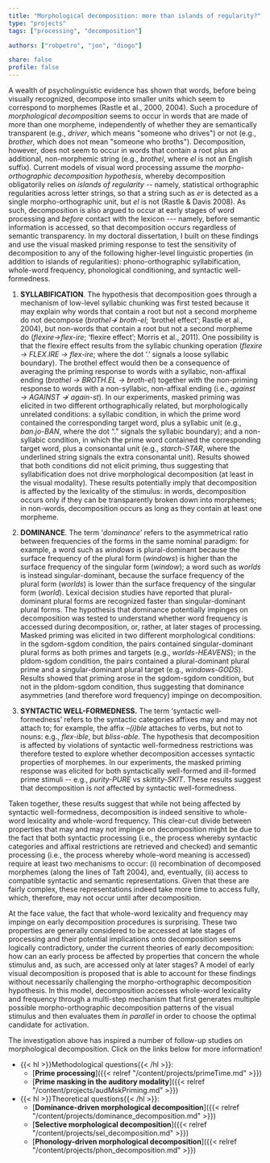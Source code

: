 ```yaml
---
title: "Morphological decomposition: more than islands of regularity?"
type: "projects"
tags: ["processing", "decomposition"]

authors: ["robpetro", "jon", "diogo"]

share: false
profile: false
---
```


A wealth of psycholinguistic evidence has shown that words, before being visually recognized, decompose into smaller units which seem to correspond to morphemes (Rastle et al., 2000, 2004). Such a procedure of _morphological decomposition_ seems to occur in words that are made of more than one morpheme, independently of whether they are semantically transparent (e.g., _driver_, which means "someone who drives") or not (e.g., _brother_, which does not mean "someone who broths"). Decomposition, however, does not seem to occur in words that contain a root plus an additional, non-morphemic string (e.g., _brothel_, where _el_ is not an English suffix). Current models of visual word processing assume the *morpho-orthographic decomposition hypothesis*, whereby decomposition obligatorily relies on _islands of regularity_ -- namely, statistical orthographic regularities across letter strings, so that a string such as _er_ is detected as a single morpho-orthographic unit, but _el_ is not (Rastle \& Davis 2008). As such, decomposition is also argued to occur at early stages of word processing and _before_ contact with the lexicon --- namely, before semantic information is accessed, so that decomposition occurs regardless of semantic transparency. In my doctoral dissertation, I built on these findings and use the visual masked priming response to test the sensitivity of decomposition to any of the following higher-level linguistic properties (in addition to islands of regularities): phono-orthographic syllabification, whole-word frequency, phonological conditioning, and syntactic well-formedness. 

1. **SYLLABIFICATION**. The hypothesis that decomposition goes through a mechanism of low-level syllabic chunking was first tested because it may explain why words that contain a root but not a second morpheme do not decompose (_brothel↛ broth-el_; ‘brothel effect’; Rastle et al., 2004), but non-words that contain a root but not a second morpheme do (_flexire→flex-ire_; ‘flexire effect’; Morris et al., 2011). One possibility is that the flexire effect results from the syllabic chunking operation (_flexire → FLEX.IRE → flex-ire_; where the dot ‘.’ signals a loose syllabic boundary). The brothel effect would then be a consequence of averaging the priming response to words with a syllabic, non-affixal ending (_brothel → BROTH.EL → broth-el_) together with the non-priming response to words with a non-syllabic, non-affixal ending (i.e., _against → AGAINST ↛ again-st_). In our experiments, masked priming was elicited in two different orthographically related, but morphologically unrelated conditions: a syllabic condition, in which the prime word contained the corresponding target word, plus a syllabic unit (e.g., _ban.jo-BAN_, where the dot “.” signals the syllabic boundary); and a non-syllabic condition, in which the prime word contained the corresponding target word, plus a consonantal unit (e.g., _starch-STAR_, where the underlined string signals the extra consonantal unit). Results showed that both conditions did not elicit priming, thus suggesting that syllabification does not drive morphological decomposition (at least in the visual modality). These results potentially imply that decomposition is affected by the lexicality of the stimulus: in words, decomposition occurs only if they can be transparently broken down into morphemes; in non-words, decomposition occurs as long as they contain at least one morpheme. 

2. **DOMINANCE**. The term ‘_dominance_’ refers to the asymmetrical ratio between frequencies of the forms in the same nominal paradigm: for example, a word such as _windows_ is plural-dominant because the surface frequency of the plural form (_windows_) is higher than the surface frequency of the singular form (_window_); a word such as _worlds_ is instead singular-dominant, because the surface frequency of the plural form (_worlds_) is lower than the surface frequency of the singular form (_world_). Lexical decision studies have reported that plural-dominant plural forms are recognized faster than singular-dominant plural forms. The hypothesis that dominance potentially impinges on decomposition was tested to understand whether word frequency is accessed during decomposition, or, rather, at later stages of processing. Masked priming was elicited in two different morphological conditions: in the sgdom-sgdom condition, the pairs contained singular-dominant plural forms as both primes and targets (e.g., _worlds-HEAVENS_); in the pldom-sgdom condition, the pairs contained a plural-dominant plural prime and a singular-dominant plural target (e.g., _windows-GODS_). Results showed that priming arose in the sgdom-sgdom condition, but not in the pldom-sgdom condition, thus suggesting that dominance asymmetries (and therefore word frequency) impinge on decomposition. 

3. **SYNTACTIC WELL-FORMEDNESS.** The term ‘syntactic well-formedness’ refers to the syntactic categories affixes may and may not attach to; for example, the affix _–(i)ble_ attaches to verbs, but not to nouns: e.g., _flex-ible_, but _bliss-able_. The hypothesis that decomposition is affected by violations of syntactic well-formedness restrictions was therefore tested to explore whether decomposition accesses syntactic properties of morphemes. In our experiments, the masked priming response was elicited for both syntactically well-formed and ill-formed prime stimuli -- e.g.,  _purity-PURE_ vs _skittity-SKIT_. These results suggest that decomposition is *not* affected by syntactic well-formedness. 

Taken together, these results suggest that while not being affected by syntactic well-formedness, decomposition is indeed sensitive to whole-word lexicality and whole-word frequency. This clear-cut divide between properties that may and may not impinge on decomposition might be due to the fact that both syntactic processing (i.e., the process whereby syntactic categories and affixal restrictions are retrieved and checked) and semantic processing (i.e., the process whereby whole-word meaning is accessed) require at least two mechanisms to occur: (i) recombination of decomposed morphemes (along the lines of Taft 2004), and, eventually, (ii) access to compatible syntactic and semantic representations. Given that these are fairly complex, these representations indeed take more time to access fully, which, therefore, may not occur until after decomposition. 

At the face value, the fact that whole-word lexicality and frequency may impinge on early decomposition procedures is surprising. These two properties are generally considered to be accessed at late stages of processing and their potential implications onto decomposition seems logically contradictory, under the current theories of early decomposition: how can an early process be affected by properties that concern the whole stimulus and, as such, are accessed only at later stages? A model of early visual decomposition is proposed that is able to account for these findings without necessarily challenging the morpho-orthographic decomposition hypothesis. In this model, decomposition accesses whole-word lexicality and frequency through a multi-step mechanism that first generates multiple possible morpho-orthographic decomposition patterns of the visual stimulus and then evaluates them _in parallel_ in order to choose the optimal candidate for activation.

The investigation above has inspired a number of follow-up studies on morphological decomposition. Click on the links below for more information!

- {{< hl >}}Methodological questions{{< /hl >}}:
  - [**Prime processing**]({{< relref "/content/projects/primeTime.md" >}})
  - [**Prime masking in the auditory modality**]({{< relref "/content/projects/audMskPriming.md" >}})
- {{< hl >}}Theoretical questions{{< /hl >}}: 
  - [**Dominance-driven morphological decomposition**]({{< relref "/content/projects/dominance_decomposition.md" >}})
  - [**Selective morphological decomposition**]({{< relref "/content/projects/sel_decomposition.md" >}})
  - [**Phonology-driven morphological decomposition**]({{< relref "/content/projects/phon_decomposition.md" >}})


